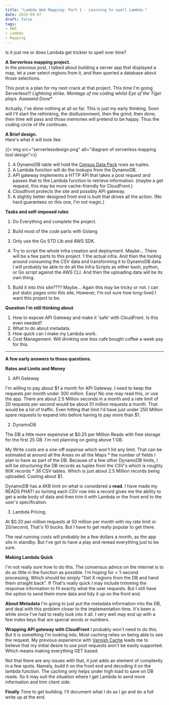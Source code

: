 ```yaml
---
title: "Lambda Web Mapping: Part 1 - Learning to spell Lambda."
date: 2020-09-07
draft: false
tags:
- AWS
- Lambda
- Mapping
---
```



Is it just me or does Lambda get trickier to spell over time? 
<!--more-->
**A Serverless mapping project.**  
In the previous post, I talked about building a server app that displayed a map, let a user select regions from it, and then queried a database about those selections. 

This post is a plan for my next crack at that project. This time I'm going Serverless!!! *Lightning strike. Montage of me coding whilst Eye of the Tiger plays. Aaaaand Done**

Actually, I've done nothing at all so far. This is just my early thinking. Soon will I'll start the rethinking, the disillusionment, then the grind, then done, then time will pass and those memories will pretend to be happy. Thus the coding circle of life continues.

**A Brief design.**  
Here's what it will look like:

{{< img src="serverlessdesign.png" alt="diagram of serverless mapping tool design">}}

1. A DynamoDB table will hold the [Census Data Pack](https://datapacks.censusdata.abs.gov.au/datapacks/) rows as tuples.
2. A Lambda function will do the lookups from the DynamoDB.
3. API gateway implements a HTTP API that takes a post request and passes that to the Lambda function to retrieve information. (maybe a get request, this may be more cache-friendly for CloudFront.) 
4. Cloudfront protects the site and possibly API gateway. 
5. A slightly better designed front end is built that drives all the action. (No hard guarantees on this one, I'm not magic.)

**Tasks and self-imposed rules**

1. Do Everything and complete the project.
2. Build most of the *code* parts with Golang
3. Only use the Go STD Lib and AWS SDK.
4. Try to script the whole infra creation and deployment. Maybe...
    There will be a few parts to this project. 1 the actual infra. And then the tooling around consuming the CSV data and transforming it to DynamoDB data.
    I will probably be able to do all the Infra Scripts as either bash, python, or Go script against the AWS CLI. And then the uploading data will be its own thing.

5. Build it into this site???? Maybe... Again this may be tricky or not. I can put static pages onto this site, However, I'm not sure how long-lived I want this project to be.

**Question I'm still thinking about**
1. How to expose API Gateway and make it 'safe' with CloudFront. Is this even needed?
2. What to do about metadata. 
3. How quick can I make my Lambda work. 
4. Cost Management. Will drinking one less cafe bought coffee a week pay for this.

 ---
**A few early answers to those questions.**

**Rates and Limits and Money**

1. API Gateway

I'm willing to pay about $1 a month for API Gateway. I need to keep the requests per month under 300 million. 
Easy! No one may read this, or use the app. There are about 2.5 Million seconds in a month and a rate limit of 20 requests per second would be about 51 million requests a month. That would be a lot of traffic. Even hitting that limit I'd have just under 250 Million spare requests to expand into before having to pay more than $1. 

2. DynamoDB  

The DB a little more expensive at $0.25 per Million Reads with free storage for the first 25 GB. I'm not planning on going above 1 GB. 

My Write costs are a one-off expense which won't hit any limit. That can be estimated at around all the Areas on all the Maps * the number of fields I plan to have as part of the DB. Because of a few other DynamoDB limits, I will be structuring the DB records as tuples from the CSV's which is roughly 80K records * 36 CSV tables. Which is just about 2.5 Million records being uploaded. Costing about $1.


DynamoDB has a 4KB limit on what is considered a **read**. I have made my READS PHAT! so turning each CSV row into a record gives me the ability to get a wide body of data and then trim it with Lambda or the front end to the user's specification.

3. Lambda Pricing.

At $0.20 per million requests at 50 million per month with my rate limit or 20/second, That's 10 bucks. But I have to get really popular to get there. 

The real running costs will probably be a few dollars a month, as the app sits in standby. But I've got to have a play and reread everything just to be sure.

**Making Lambda Quick**

I'm not really sure how to do this. The consensus advice on the internet is to do as little in the function as possible. I'm hoping for < 1-second processing, Which should be simply "Get X regions from the DB and hand them straight back". If That's really quick I may include trimming the response information to fit exactly what the user requests. But I still have the option to send them more data and tidy it up on the front end.

**About Metadata**
I'm going to just put the metadata information into the DB, and deal with this problem closer to the implementation time. It's been a while since I've had to really look into it all. I very well may end up with a few index keys that are special words or numbers.

**Wrapping API gateway with CloudFront**
I probably won't need to do this. But it is something I'm looking into. Most caching relies on being able to see the request. My previous experience with [Varnish Cache](https://varnish-cache.org/) leads me to believe that my initial desire to use post requests won't be easily supported. Which means making everything GET based. 

Not that there are any issues with that, it just adds an element of complexity in a few spots. Namely, build it on the front end and decoding it on the lambda function. The caching only helps under high load to save on DB reads. So it may suit the situation where I get Lambda to send more information and trim client side. 

**Finally**
Time to get building. I'll document what I do as I go and do a full write up at the end.